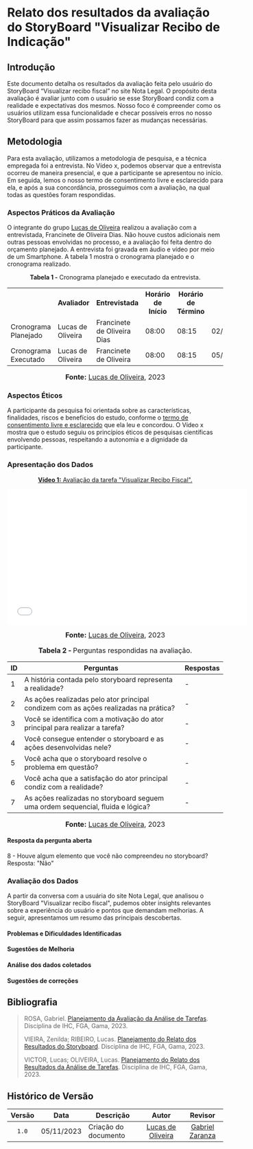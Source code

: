 # Relato dos resultados da avaliação do StoryBoard "Visualizar Recibo de Indicação"

## Introdução
Este documento detalha os resultados da avaliação feita pelo usuário do StoryBoard “Visualizar recibo fiscal” no site Nota Legal. O propósito desta avaliação é avaliar junto com o usuário se esse StoryBoard condiz com a realidade e expectativas dos mesmos. Nosso foco é compreender como os usuários utilizam essa funcionalidade e checar possíveis erros no nosso StoryBoard para que assim possamos fazer as mudanças necessárias.
## Metodologia

Para esta avaliação, utilizamos a metodologia de pesquisa, e a técnica empregada foi a entrevista. No Vídeo x, podemos observar que a entrevista ocorreu de maneira presencial, e que a participante se apresentou no início. Em seguida, lemos o nosso termo de consentimento livre e esclarecido para ela, e após a sua concordância, prosseguimos com a avaliação, na qual todas as questões foram respondidas.
### Aspectos Práticos da Avaliação
O integrante do grupo [Lucas de Oliveira](https://github.com/LucasOliveiraDiasMarquesFerreira)  realizou a avaliação com a entrevistada, Francinete de Oliveira Dias. Não houve custos adicionais nem outras pessoas envolvidas no processo, e a avaliação foi feita dentro do orçamento planejado. A entrevista foi gravada em áudio e vídeo por meio de um Smartphone. A tabela 1 mostra o cronograma planejado e o cronograma realizado.

<div align="center">
<p><b>Tabela 1 -</b> Cronograma planejado e executado da entrevista.</p>
  
  <table>
  <tr>
    <th></th>
    <th>Avaliador</th>
    <th>Entrevistada</th>
    <th>Horário de Início</th>
    <th>Horário de Término</th>
    <th>Data</th>
    <th>Local</th>
  </tr>
  <tr>
    <td>Cronograma Planejado</td>
    <td>Lucas de Oliveira</td>
    <td>Francinete de Oliveira Dias</td>
    <td>08:00</td>
    <td>08:15</td>
    <td>02/11/2023</td>
    <td>Presencial</td>
  </tr>
  <tr>
    <td>Cronograma Executado</td>
    <td>Lucas de Oliveira</td>
    <td>Francinete de Oliveira</td>
    <td>08:00</td>
    <td>08:15</td>
    <td>05/11/2023</td>
    <td>Presencial</td>
  </tr>
</table>

<font size="3"><p style="text-align: center"><b>Fonte:</b> <a href="https://github.com/LucasOliveiraDiasMarquesFerreira">Lucas de Oliveira</a>, 2023</p></font>
</div>


### Aspectos Éticos

 A participante da pesquisa foi orientada sobre as características, finalidades, riscos e benefícios do estudo, conforme o [termo de consentimento livre e esclarecido](https://github.com/Interacao-Humano-Computador/2023.2-NotaLegal/blob/main/docs/design-avaliacao-desenvolvimento/planejamento_analise_tarefas.md#d---decidir-as-quest%C3%B5es-%C3%A9ticas) que ela leu e concordou. O Vídeo x mostra que o estudo seguiu os princípios éticos de pesquisas científicas envolvendo pessoas, respeitando a autonomia e a dignidade da participante.

### Apresentação dos Dados

<div align="center">
  
<p style="text-align: center"><a href="link do video aqui" target="blanket"><b>Vídeo 1:</b> Avaliação da tarefa "Visualizar Recibo Fiscal".</a></p>

<iframe width="560" height="315" src="link do video" title="Apresentação 4" frameborder="0" allow="accelerometer; autoplay; clipboard-write; encrypted-media; gyroscope; picture-in-picture" allowfullscreen></iframe>

<font size="3"><p style="text-align: center"><b>Fonte:</b> <a href="https://github.com/LucasOliveiraDiasMarquesFerreira">Lucas de Oliveira</a>, 2023</p></font>

</div>

<div align="center">
    <font size="3"><p style="text-align: center"><b>Tabela 2 - </b> Perguntas respondidas na avaliação.</p></font>
    <table>
        <thead>
            <tr>
                <th>ID</th>
                <th>Perguntas</th>
                <th>Respostas</th>
            </tr>
        </thead>
        <tbody>
            <tr>
                <td>1</td>
                <td>A história contada pelo storyboard representa a realidade?	</td>
                <td>-</td>
            </tr>
            <tr>
                <td>2</td>
                <td>As ações realizadas pelo ator principal condizem com as ações realizadas na prática?	</td>
                <td>-</td>
            </tr>
            <tr>
                <td>3</td>
                <td>Você se identifica com a motivação do ator principal para realizar a tarefa?	</td>
                <td>-</td>
            </tr>
            <tr>
                <td>4</td>
                <td>Você consegue entender o storyboard e as ações desenvolvidas nele?	</td>
                <td>-</td>
            </tr>
            <tr>
                <td>5</td>
                <td>Você acha que o storyboard resolve o problema em questão?	</td>
                <td>-</td>
            </tr>
            <tr>
                <td>6</td>
                <td>Você acha que a satisfação do ator principal condiz com a realidade?	</td>
                <td>-</td>
            </tr>
            <tr>
                <td>7</td>
                <td>As ações realizadas no storyboard seguem uma ordem sequencial, fluida e lógica?	</td>
                <td>-</td>
            </tr>
        </tbody>
    </table>
    <font size="3"><p style="text-align: center"><b>Fonte:</b> <a href="https://github.com/LucasOliveiraDiasMarquesFerreira">Lucas de Oliveira</a>, 2023</p></font>
</div>


#### Resposta da pergunta aberta

8 - Houve algum elemento que você não compreendeu no storyboard?
Resposta: "Não"


### Avaliação dos Dados
A partir da conversa com a usuária do site Nota Legal, que analisou o StoryBoard "Visualizar recibo fiscal", pudemos obter insights relevantes sobre a experiência do usuário e pontos que demandam melhorias. A seguir, apresentamos um resumo das principais descobertas.
#### Problemas e Dificuldades Identificadas


#### Sugestões de Melhoria

#### Análise dos dados coletados


#### Sugestões de correções


## Bibliografia
> ROSA, Gabriel. [Planejamento da Avaliação da Análise de Tarefas](https://github.com/Interacao-Humano-Computador/2023.2-NotaLegal/blob/main/docs/design-avaliacao-desenvolvimento/planejamento_analise_tarefas.md). Disciplina de IHC, FGA, Gama, 2023.
>
> VIEIRA, Zenilda; RIBEIRO, Lucas. [Planejamento do Relato dos Resultados do Storyboard](https://github.com/Interacao-Humano-Computador/2023.2-NotaLegal/blob/main/docs/design-avaliacao-desenvolvimento/planejamento-relato_storyboard.md#planejamento-do-relato-dos-resultados-da-avalia%C3%A7%C3%A3o-do-storyboard). Disciplina de IHC, FGA, Gama, 2023.
>
> VICTOR, Lucas; OLIVEIRA, Lucas. [Planejamento do Relato dos Resultados da Análise de Tarefas](https://github.com/Interacao-Humano-Computador/2023.2-NotaLegal/blob/main/docs/design-avaliacao-desenvolvimento/planejamento_relato_tarefas2.md). Disciplina de IHC, FGA, Gama, 2023.

## Histórico de Versão

| Versão | Data       | Descrição            |                       Autor                        |                     Revisor                      |
| :----: | ---------- | -------------------- | :------------------------------------------------: | :----------------------------------------------: |
| `1.0`  | 05/11/2023 | Criação do documento |  [Lucas de Oliveira](https://github.com/LucasOliveiraDiasMarquesFerreira)    | [Gabriel Zaranza](https://github.com/GZaranza) |
